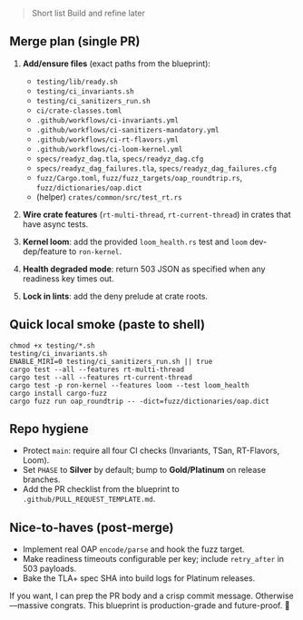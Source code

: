 
>Short list
>Build and refine later

## Merge plan (single PR)

1. **Add/ensure files** (exact paths from the blueprint):

   * `testing/lib/ready.sh`
   * `testing/ci_invariants.sh`
   * `testing/ci_sanitizers_run.sh`
   * `ci/crate-classes.toml`
   * `.github/workflows/ci-invariants.yml`
   * `.github/workflows/ci-sanitizers-mandatory.yml`
   * `.github/workflows/ci-rt-flavors.yml`
   * `.github/workflows/ci-loom-kernel.yml`
   * `specs/readyz_dag.tla`, `specs/readyz_dag.cfg`
   * `specs/readyz_dag_failures.tla`, `specs/readyz_dag_failures.cfg`
   * `fuzz/Cargo.toml`, `fuzz/fuzz_targets/oap_roundtrip.rs`, `fuzz/dictionaries/oap.dict`
   * (helper) `crates/common/src/test_rt.rs`
2. **Wire crate features** (`rt-multi-thread`, `rt-current-thread`) in crates that have async tests.
3. **Kernel loom**: add the provided `loom_health.rs` test and `loom` dev-dep/feature to `ron-kernel`.
4. **Health degraded mode**: return 503 JSON as specified when any readiness key times out.
5. **Lock in lints**: add the deny prelude at crate roots.

## Quick local smoke (paste to shell)

```
chmod +x testing/*.sh
testing/ci_invariants.sh
ENABLE_MIRI=0 testing/ci_sanitizers_run.sh || true
cargo test --all --features rt-multi-thread
cargo test --all --features rt-current-thread
cargo test -p ron-kernel --features loom --test loom_health
cargo install cargo-fuzz
cargo fuzz run oap_roundtrip -- -dict=fuzz/dictionaries/oap.dict
```

## Repo hygiene

* Protect `main`: require all four CI checks (Invariants, TSan, RT-Flavors, Loom).
* Set `PHASE` to **Silver** by default; bump to **Gold/Platinum** on release branches.
* Add the PR checklist from the blueprint to `.github/PULL_REQUEST_TEMPLATE.md`.

## Nice-to-haves (post-merge)

* Implement real OAP `encode/parse` and hook the fuzz target.
* Make readiness timeouts configurable per key; include `retry_after` in 503 payloads.
* Bake the TLA+ spec SHA into build logs for Platinum releases.

If you want, I can prep the PR body and a crisp commit message. Otherwise—massive congrats. This blueprint is production-grade and future-proof. 🚀
